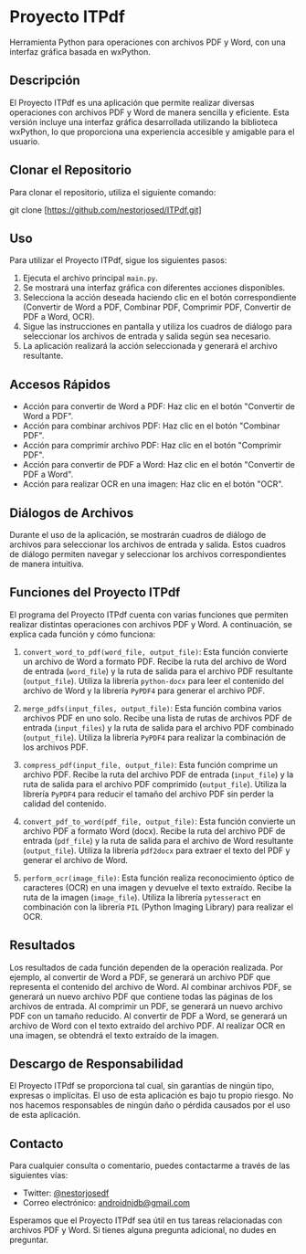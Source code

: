 # Proyecto ITPdf

Herramienta Python para operaciones con archivos PDF y Word, con una interfaz gráfica basada en wxPython.

## Descripción

El Proyecto ITPdf es una aplicación que permite realizar diversas operaciones con archivos PDF y Word de manera sencilla y eficiente. Esta versión incluye una interfaz gráfica desarrollada utilizando la biblioteca wxPython, lo que proporciona una experiencia accesible y amigable para el usuario.

## Clonar el Repositorio

Para clonar el repositorio, utiliza el siguiente comando:

git clone [https://github.com/nestorjosed/ITPdf.git]


## Uso

Para utilizar el Proyecto ITPdf, sigue los siguientes pasos:

1. Ejecuta el archivo principal `main.py`.
2. Se mostrará una interfaz gráfica con diferentes acciones disponibles.
3. Selecciona la acción deseada haciendo clic en el botón correspondiente (Convertir de Word a PDF, Combinar PDF, Comprimir PDF, Convertir de PDF a Word, OCR).
4. Sigue las instrucciones en pantalla y utiliza los cuadros de diálogo para seleccionar los archivos de entrada y salida según sea necesario.
5. La aplicación realizará la acción seleccionada y generará el archivo resultante.

## Accesos Rápidos

- Acción para convertir de Word a PDF: Haz clic en el botón "Convertir de Word a PDF".
- Acción para combinar archivos PDF: Haz clic en el botón "Combinar PDF".
- Acción para comprimir archivo PDF: Haz clic en el botón "Comprimir PDF".
- Acción para convertir de PDF a Word: Haz clic en el botón "Convertir de PDF a Word".
- Acción para realizar OCR en una imagen: Haz clic en el botón "OCR".

## Diálogos de Archivos

Durante el uso de la aplicación, se mostrarán cuadros de diálogo de archivos para seleccionar los archivos de entrada y salida. Estos cuadros de diálogo permiten navegar y seleccionar los archivos correspondientes de manera intuitiva.

## Funciones del Proyecto ITPdf

El programa del Proyecto ITPdf cuenta con varias funciones que permiten realizar distintas operaciones con archivos PDF y Word. A continuación, se explica cada función y cómo funciona:

1. `convert_word_to_pdf(word_file, output_file)`: Esta función convierte un archivo de Word a formato PDF. Recibe la ruta del archivo de Word de entrada (`word_file`) y la ruta de salida para el archivo PDF resultante (`output_file`). Utiliza la librería `python-docx` para leer el contenido del archivo de Word y la librería `PyPDF4` para generar el archivo PDF.

2. `merge_pdfs(input_files, output_file)`: Esta función combina varios archivos PDF en uno solo. Recibe una lista de rutas de archivos PDF de entrada (`input_files`) y la ruta de salida para el archivo PDF combinado (`output_file`). Utiliza la librería `PyPDF4` para realizar la combinación de los archivos PDF.

3. `compress_pdf(input_file, output_file)`: Esta función comprime un archivo PDF. Recibe la ruta del archivo PDF de entrada (`input_file`) y la ruta de salida para el archivo PDF comprimido (`output_file`). Utiliza la librería `PyPDF4` para reducir el tamaño del archivo PDF sin perder la calidad del contenido.

4. `convert_pdf_to_word(pdf_file, output_file)`: Esta función convierte un archivo PDF a formato Word (docx). Recibe la ruta del archivo PDF de entrada (`pdf_file`) y la ruta de salida para el archivo de Word resultante (`output_file`). Utiliza la librería `pdf2docx` para extraer el texto del PDF y generar el archivo de Word.

5. `perform_ocr(image_file)`: Esta función realiza reconocimiento óptico de caracteres (OCR) en una imagen y devuelve el texto extraído. Recibe la ruta de la imagen (`image_file`). Utiliza la librería `pytesseract` en combinación con la librería `PIL` (Python Imaging Library) para realizar el OCR.

## Resultados

Los resultados de cada función dependen de la operación realizada. Por ejemplo, al convertir de Word a PDF, se generará un archivo PDF que representa el contenido del archivo de Word. Al combinar archivos PDF, se generará un nuevo archivo PDF que contiene todas las páginas de los archivos de entrada. Al comprimir un PDF, se generará un nuevo archivo PDF con un tamaño reducido. Al convertir de PDF a Word, se generará un archivo de Word con el texto extraído del archivo PDF. Al realizar OCR en una imagen, se obtendrá el texto extraído de la imagen.

## Descargo de Responsabilidad

El Proyecto ITPdf se proporciona tal cual, sin garantías de ningún tipo, expresas o implícitas. El uso de esta aplicación es bajo tu propio riesgo. No nos hacemos responsables de ningún daño o pérdida causados por el uso de esta aplicación.

## Contacto

Para cualquier consulta o comentario, puedes contactarme a través de las siguientes vías:

- Twitter: [@nestorjosedf](https://twitter.com/nestorjosedf)
- Correo electrónico: androidnjdb@gmail.com

Esperamos que el Proyecto ITPdf sea útil en tus tareas relacionadas con archivos PDF y Word. Si tienes alguna pregunta adicional, no dudes en preguntar.
